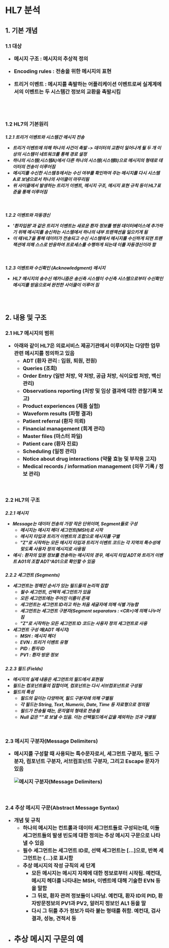 <h1/> HL7 분석

<h2/> 1. 기본 개념

<h3/> 1.1 대상

- 메시지 구조 : 메시지의 추상적 정의

- Encoding rules :  전송을 위한 메시지의 표현

- 트리거 이벤트 : 메시지를 촉발하는 어플리케이션 이벤트로써 실계계에서의 이벤트는 두 시스템간 정보의 교환을 촉발시킴

  <br/>

  <br/>

<h3/> 1.2 HL7의 기본원리

<h5/> 1.2.1 트리거 이벤트와 시스템간 메시지 전송

- 트리거 이벤트에 의해 하나의 사건이 촉발 -> 데이터의 교환이 일어나게 될 두 개 이상의 시스템이 네트워크를 통해 경로 설정
- 하나의 시스템(시스템A)에서 다른 하나의 시스템(시스템B)으로 메시지의 형태로 데이터의 전송이 이루어짐
- 메시지를 수신한 시스템 B에서는 수신 여부를 확인하여 주는 메시지를 다시 시스템 A로 보냄으로서 하나의 사이클이 마무리됨
- 위 사이클에서 발생하는 트리거 이벤트, 메시지 구조, 메시지 표현 규칙 등이 HL7표준을 통해 이루어짐

<br/>

<h5/> 1.2.2 이벤트와 자동갱신

- '환자입원'과 같은 트리거 이벤트는 새로운 환자 정보를 병원 데이터베이스에 추가하기 위해 메시지를 송신하는 시스템에서 하나의 내부 트랜잭션을 일으키게 됨
- 이 때 HL7을 통해 데이터가 전송되고 수신 시스템에서 메시지를 수신하게 되면 트랜잭션에 의해 스스로 반응하여 프로세스를 수행하게 되는데 이를 자동갱신이라 함

<br/>

<h5/> 1.2.3 이벤트와 수신확인 (Acknowledgment) 메시지

- HL7 메시지의 송수신 메카니즘은 송신측 시스템이 수신측 시스템으로부터 수신확인 메시지를 받음으로써 완전한 사이클이 이루어 짐

<br/>

<br/>

<h2/> 2. 내용 및 구조

<h3/> 2.1 HL7 메시지의 범위

- 아래와 같이 HL7은 의료서비스 제공기관에서 이루어지는 다양한 업무 관련 메시지를 정의하고 있음
  - ADT (환자 관리 : 입원, 퇴원, 전원)
  - Queries (조회)
  - Order Entry (일반 처방, 약 처방, 공급 처방, 식이요법 처방, 백신 관리)
  - Observations reporting (처방 및 임상 결과에 대한 관찰기록 보고)
  - Product experiences (제품 실험)
  - Waveform results (파형 결과)
  - Patient referral (환자 의뢰)
  - Financial management (회계 관리)
  - Master files (마스터 파일)
  - Patient care (환자 진료)
  - Scheduling (일정 관리)
  - Notice about drug interactions (약물 효능 및 부작용 고지)
  - Medical records / information management (의무 기록 / 정보 관리)

<br/>

<h3/> 2.2 HL7의 구조

<h5/> 2.2.1 메시지

- Message는 데이터 전송의 가장 작은 단위이며, Segment들로 구성
  - 메시지는 메시지 헤더 세그먼트(MSH)로 시작
  - 메시지 타입과 트리거 이벤트의 조합으로 메시지를 구별
  - "Z"로 시작하는 모든 메시지 타입과 트리거 이벤트 코드는 각 지역의 특수성에 맞도록 사용자 정의 메시지로 사용됨
- 예시 : 환자의 입원 정보를 전송하는 메시지의 경우, 메시지 타입 ADT와 트리거 이벤트 A01의 조합 ADT^A01으로 확인할 수 있음

<h5/> 2.2.2 세그먼트 (Segments)

- 세그먼트는 정해진 순서가 있는 필드들의 논리적 집합
  - 필수 세그먼트, 선택적 세그먼트가 있음
  - 모든 세그먼트에는 주어진 이름이 존재
  - 세그먼트는 세그먼트 ID라고 하는 처음 세글자에 의해 식별 가능함
  - 세그먼트는 세그먼트 구분자(Segment separators : \<CR>)에 의해 나누어짐
  - "Z"로 시작하는 모든 세그먼트 ID 코드는 사용자 정의 세그먼트로 사용
- 세그먼트 구성 예(ADT 메시지)
  - MSH : 메시지 헤더
  - EVN : 트리거 이벤트 유형
  - PID : 환자 ID
  - PV1 : 환자 방문 정보

<h5/> 2.2.3 필드 (Fields)

- 메시지의 실제 내용은 세그먼트의 필드에서 표현됨
- 필드는 컴포넌트들의 집합이며, 컴포넌트는 다시 서브컴포넌트로 구성됨
- 필드의 특성
  - 필드의 길이는 다양하며, 필드 구분자에 의해 구별됨
  - 각 필드는 String, Text, Numeric, Date, Time 등 자료형으로 정의됨
  - 필드가 전송될 때는, 문자열의 형태로 전송됨
  - Null 값은 ""로 보낼 수 있음. 이는 선택필드에서 값을 제외하는 것과 구별됨

<br/>

<h3/> 2.3 메시지 구분자(Message Delimiters)

- 메시지를 구성할 때 사용되는 특수문자로서, 세그먼트 구분자, 필드 구분자, 컴포넌트 구분자, 서브컴포넌트 구분자, 그리고 Escape 문자가 있음

  ![메시지 구분자(Message Delimiters)](C:\Users\KOSA\Desktop\Final\Project\docs\images\MessageDelimiters.png)

<br/>

<h3/> 2.4 추상 메시지 구문(Abstract Message Syntax)

- 개념 및 규칙
  - 하나의 메시지는 컨트롤과 데이터 세그먼트들로 구성되는데, 이들 세그먼트들의 발생 빈도에 대한 정의는 추상 메시지 구문으로 나타낼 수 있음
  - 필수 세그먼트는 세그먼트 ID로, 선택 세그먼트는 [...]으로, 반복 세그먼트는 {...}로 표시함
  - 추상 메시지의 작성 규칙의 세 단계
    - 모든 메시지는 메시지 자체에 대한 정보로부터 시작됨. 예컨대, 메시지 헤더를 나타내는 MSH, 이벤트에 대해 기술한 EVN 등을 말함
    - 그 뒤로, 환자 관려 정보들이 나타남. 예컨대, 환자 ID의 PID, 환자방문정보의 PV1과 PV2, 알러지 정보인 AL1 등을 말
    - 다시 그 뒤를 추가 정보가 따라 붙는 형태를 취함. 예컨대, 검사결과, 성능, 견적서 등
- 추상 메시지 구문의 예
  - 